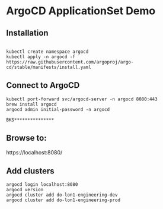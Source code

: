 # ArgoCD ApplicationSet Demo



## Installation

```

kubectl create namespace argocd
kubectl apply -n argocd -f https://raw.githubusercontent.com/argoproj/argo-cd/stable/manifests/install.yaml
```

## Connect to ArgoCD
```
kubectl port-forward svc/argocd-server -n argocd 8080:443
brew install argocd
argocd admin initial-password -n argocd

BKS***************
```

## Browse to:

https://localhost:8080/



## Add clusters
```
argocd login localhost:8080
argocd version
argocd cluster add do-lon1-engineering-dev
argocd cluster add do-lon1-engineering-prod
```
